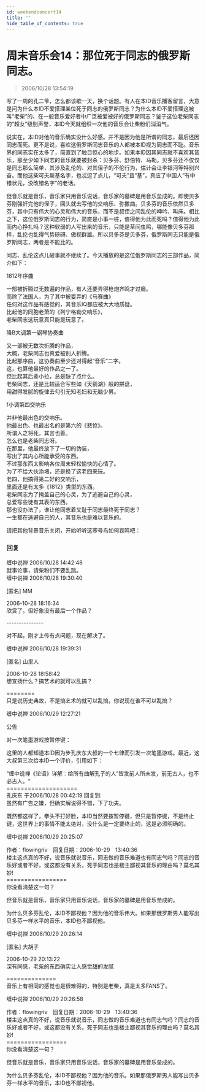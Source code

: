 ```yaml
---
id: weekendconcert14
title: ''
hide_table_of_contents: true
---
```


# 周末音乐会14：那位死于同志的俄罗斯同志。

> 2006/10/28 13:54:19

写了一周的孔二爷，怎么都该歇一天，换个话题。有人在本ID音乐播客留言，大意是问为什么本ID不爱搭理某位死于同志的俄罗斯同志？为什么本ID不爱搭理这被叫“老柴”的、在一般音乐爱好者中广泛被爱被好的俄罗斯同志？鉴于这位老柴同志的“超女”级别声誉，本ID今天就组织一次他的音乐会让柴粉们消消气。
 
说实在，本ID对他的音乐确实没什么好感。并不是因为他是所谓的同志，最后还因同志而死。更不是说，喜欢这俄罗斯同志音乐的人都被本ID视为同志而不耻。音乐界的同志实在太多了，简直到了触目惊心的地步。如果本ID因其同志就不喜欢其音乐，那至少如下同志的音乐就要被封杀：贝多芬、舒伯特、马勒。贝多芬还不仅仅是同志那么简单，其涉及乱伦的、对其侄子的不伦行为，估计会让李银河等特别兴奋。而他这柴可夫斯基名字，也忒逗了点儿，“可夫”且“基”，真应了中国人“有中错状元，没改错名字”的老话。

但音乐就是音乐，音乐家只用音乐说话，音乐家的墓碑是用音乐垒成的。即使贝多芬刚强奸完他的侄子，回头就去写他的交响乐、弥撒曲。贝多芬的音乐依然贝多芬，其中只有伟大的心灵和伟大的音乐，而不是叔侄之间乱伦的呻吟、叫床。相比之下，这位俄罗斯同志的行为，简直是小事一桩，值得他为此而死吗？值得他为此而内心挣扎吗？这种软弱的人写出来的音乐，只能是草间虫鸣，哪能像贝多芬那样，乱伦也乱得气势磅礴、傲视群雄。所以贝多芬是贝多芬，俄罗斯同志只能是俄罗斯同志，两者是不能比的。

同志、乱伦这点儿破事就不继续了。今天播放的是这位俄罗斯同志的三部作品，简介如下：

<div style={{textAlign: 'center'}}>
<div style={{color: '#FF0000', fontWeight: 'bold', fontSize: '24px', lineHeight: '180%', marginBottom: '10px'}}>
1812年序曲
</div>
 
一部被折腾过无数遍的作品，有人还要弄得枪炮齐鸣才过瘾。<br/>
而除了法国人，为了其中被耍弄的《马赛曲》<br/>
任何对这作品有感觉的，其音乐IQ都应被大大地质疑。<br/>
比起他的同胞老萧的《列宁格勒交响乐》，<br/>
老柴同志这玩意真只能是玩意了。
</div>
 
<div style={{textAlign: 'center'}}>
<div style={{color: '#FF0000', fontWeight: 'bold', fontSize: '24px', lineHeight: '180%', marginTop: '30px', marginBottom: '10px'}}>
降B大调第一钢琴协奏曲
</div>
 
又一部被无数次折腾的作品，<br/>
大概，老柴同志也真爱被别人折腾。<br/>
比起那序曲，这协奏曲至少还对得起“音乐”二字。<br/>
这，也算他最好的作品之一了。<br/>
但比起其后辈小拉，总是缺了点什么。<br/>
老柴同志，还是比较适合写些如《天鹅湖》般的拼盘，<br/>
用甜得发腻的旋律去勾引无知老妇和无脑少男。
</div>
 
<div style={{textAlign: 'center'}}>
<div style={{color: '#FF0000', fontWeight: 'bold', fontSize: '24px', lineHeight: '180%', marginTop: '30px', marginBottom: '10px'}}>
f小调第四交响乐
</div>

并非他最出色的交响乐。<br/>
他最出色、也最出名的是第六的《悲怆》。<br/>
所谓人之将死，其言也善。<br/>
怎么也是老柴同志呀。<br/>
在那里，他最终放下了一切的伪装，<br/>
写出了其内心所能承受的东西。<br/>
不过那东西太影响各位周末轻松愉快的心情了。<br/>
为了不给大伙添堵，还是换了这老四来玩。<br/>
老四，他搞得第二好的交响乐，<br/>
里面还是有太多《1812》类型的东西。<br/>
老柴同志为了掩盖自己的心灵，为了逃避自己的心灵，<br/>
总爱写些徒有其表的东西。<br/>
那也没办法了，谁让他同志着又耻于同志最终死于同志？<br/>
一生都在逃避自己的人，其音乐也是难以音乐的。
</div>
 
请把其他背景音乐关闭，开始听听这寒号鸟如何哀鸣吧：

### 回复

<div class='blog-comment'>
<span class='blog-comment-chan'>缠中说禅</span> 2006/10/28 14:42:48<br/>
就事论事，请柴粉们不要乱跳。
</div>

<div class='blog-comment'>
<span class='blog-comment-chan'>缠中说禅</span> 2006/10/28 19:30:40<br/>

[匿名] MM 

 
2006-10-28 18:16:34 <br/>
欣赏了。但好象没有最后一个作品？ 
 
---------------<br/>

对不起，刚才上传有点问题，现在解决了。
</div>

<div class='blog-comment'>
<span class='blog-comment-chan'>缠中说禅</span> 2006/10/28 19:39:31<br/>

[匿名] 山里人 

 
2006-10-28 18:58:42 <br/>
想宣扬什么？搞艺术的就可以乱搞？ 
 
========<br/>
只是说历史典故，不是搞艺术的就可以乱搞，你说现在谁不可以乱搞？
</div>

<div class='blog-comment'>
<span class='blog-comment-chan'>缠中说禅</span> 2006/10/29 12:27:21<br/>

公告

对一次笔墨游戏按暂停键：

这里的人都知道本ID因为步孔庆东大叔的一个七律而引发一次笔墨游戏。最近，这大叔第三次给本ID一个评价，引用如下：

“缠中说禅《论语》详解：给所有曲解孔子的人”皆发前人所未发，前无古人，也不必古人。“<br/>
====================<br/>
孔庆东 于2006/10/28 00:42:19 回复到: <br/>
虽然有广告之嫌，但确实解说得不错，下了功夫。

既然都这样了，拳头不打好脸，本ID当然要按暂停键，但只是暂停键，不是终止键，这世界上的事情不能太绝对，没什么是一定要终止的，这是必须明确的。
</div>

<div class='blog-comment'>
<span class='blog-comment-chan'>缠中说禅</span> 2006/10/29 20:25:07<br/>

作者：flowingriv　回复日期：2006-10-29　13:40:36 <br/>
楼主这点真的不好，说音乐就说音乐，同志做的音乐难道也有同志气吗？同志的音乐好或者不好，或这都没有关系，死于同志也是楼主鄙视其音乐的理由吗？莫名其妙!<br/>
=================<br/>
你没看清楚这一句？

但音乐就是音乐，音乐家只用音乐说话，音乐家的墓碑是用音乐垒成的。

为什么贝多芬乱伦，本ID不鄙视他？因为他的音乐伟大。如果那俄罗斯男人能写出贝多芬一样水平的音乐，本ID也不鄙视他。
</div>

<div class='blog-comment'>
<span class='blog-comment-chan'>缠中说禅</span> 2006/10/29 20:26:14<br/>

[匿名] 大胡子 

 
2006-10-29 20:13:22 <br/>
深有同感，老柴的东西确实让人感觉甜的发腻 
 
==============<br/>
音乐上有相同的感觉也是很难得的，特别是老柴，真是太多FANS了。
</div>

<div class='blog-comment'>
<span class='blog-comment-chan'>缠中说禅</span> 2006/10/29 20:26:58<br/>

作者：flowingriv　回复日期：2006-10-29　13:40:36 <br/>
楼主这点真的不好，说音乐就说音乐，同志做的音乐难道也有同志气吗？同志的音乐好或者不好，或这都没有关系，死于同志也是楼主鄙视其音乐的理由吗？莫名其妙!<br/>
=================<br/>
你没看清楚这一句？

但音乐就是音乐，音乐家只用音乐说话，音乐家的墓碑是用音乐垒成的。

为什么贝多芬乱伦，本ID不鄙视他？因为他的音乐。如果那俄罗斯男人能写出贝多芬一样水平的音乐，本ID也不鄙视他。
</div>